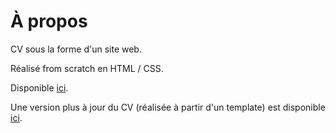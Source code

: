 # À propos

CV sous la forme d'un site web.

Réalisé from scratch en HTML / CSS.

Disponible [ici](https://jeneuba.github.io/cv_from_scratch/).

Une version plus à jour du CV (réalisée à partir d'un template) est disponible [ici](https://jeneuba.github.io/).